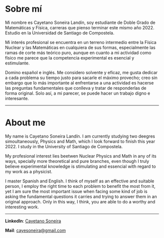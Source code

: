 # Sobre mí

Mi nombre es Cayetano Soneira Landín, soy estudiante de Doble Grado de Matemáticas y Física, carreras que pienso terminar este mismo año 2022. Estudio en la Universidad de Santiago de Compostela.

Mi interés profesional se encuentra en un terreno intermedio entre la Física Nuclear y las Matemáticas en cualquiera de sus formas, especialmente las ramas de corte más teórico puro, aunque en cuanto a mi actividad como físico me parece que la competencia experimental es esencial y estimulante.

Domino español e inglés. Me considero solvente y eficaz, me gusta dedicar a cada problema su tiempo justo para sacarle el máximo provecho; creo sin embargo que lo más importante al enfrentarse a una actividad es hacerse las preguntas fundamentales que conlleva y tratar de responderlas de forma original. Solo así, a mi parecer, se puede hacer un trabajo digno e interesante.

---

# About me


My name is Cayetano Soneira Landín. I am currently studying two deegres simoultaneously, Physics and Math, which I look forward to finish this year 2022. I study in the University of Santiago de Compostela.

My profesional interest lies beetwen Nuclear Physics and Math in any of its ways, specially more theoretical and pure branches, even though I truly believe experimental knowledge is stimulating and essencial with regard to my work as a physicist.


I master Spanish and English. I think of myself as an effective and suitable person, I employ the right time to each problem to benefit the most from it, yet I am sure the most important issue when facing some kind of job is asking the fundamental questions it carries and trying to answer them in an original approach. Only in this way, I think, you are able to do a worthy and interesting work.

---

**LinkedIn**: [Cayetano Soneira](https://www.linkedin.com/in/cayetano-soneira-906a241b5/)

**Mail**: cayesoneira@gmail.com
